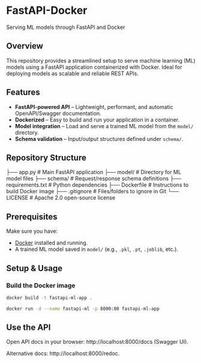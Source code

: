 # FastAPI-Docker

Serving ML models through FastAPI and Docker

##  Overview

This repository provides a streamlined setup to serve machine learning (ML) models using a FastAPI application containerized with Docker. Ideal for deploying models as scalable and reliable REST APIs.

##  Features

- **FastAPI-powered API** – Lightweight, performant, and automatic OpenAPI/Swagger documentation.
- **Dockerized** – Easy to build and run your application in a container.
- **Model integration** – Load and serve a trained ML model from the `model/` directory.
- **Schema validation** – Input/output structures defined under `schema/`.

##  Repository Structure

├── app.py # Main FastAPI application
├── model/ # Directory for ML model files
├── schema/ # Request/response schema definitions
├── requirements.txt # Python dependencies
├── Dockerfile # Instructions to build Docker image
├── .gitignore # Files/folders to ignore in Git
└── LICENSE # Apache 2.0 open-source license


##  Prerequisites

Make sure you have:
- [Docker](https://docs.docker.com/get-docker/) installed and running.
- A trained ML model saved in `model/` (e.g., `.pkl`, `.pt`, `.joblib`, etc.).

##  Setup & Usage

### Build the Docker image
```bash
docker build -t fastapi-ml-app .

docker run -d --name fastapi-ml -p 8000:80 fastapi-ml-app
```
## Use the API
Open API docs in your browser: http://localhost:8000/docs (Swagger UI).

Alternative docs: http://localhost:8000/redoc.
